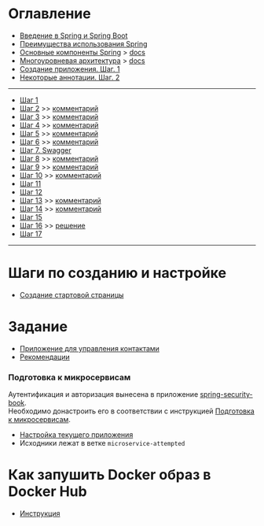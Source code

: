 # Оглавление
- [Введение в Spring и Spring Boot](./part-01.md)
- [Преимущества использования Spring](./part-02.md)
- [Основные компоненты Spring](./part-03.md) > [docs](https://docs.spring.io/spring-framework/docs/3.0.x/spring-framework-reference/html/overview.html)
- [Многоуровневая архитектура](./part-04.md) > [docs](https://www.oreilly.com/library/view/software-architecture-patterns/9781491971437/ch01.html)
- [Создание приложения. Шаг. 1](./create-app-1.md)
- [Некоторые аннотации. Шаг. 2](./create-app-2.md)

---

- [Шаг 1](./steps/step-01.md) 
- [Шаг 2](./steps/step-02.md) >> [комментарий](./steps/step-02theory.md)
- [Шаг 3](./steps/step-03.md) >> [комментарий](./steps/step-03theory.md)
- [Шаг 4](./steps/step-04.md) >> [комментарий](./steps/step-04theory.md)
- [Шаг 5](./steps/step-05.md) >> [комментарий](./steps/step-05theory.md)
- [Шаг 6](./steps/step-06.md) >> [комментарий](./steps/step-06theory.md)
- [Шаг 7. Swagger](./steps/step-07.md) 
- [Шаг 8](./steps/step-08.md) >> [комментарий](./steps/step-08theory.md)
- [Шаг 9](./steps/step-09.md) >> [комментарий](./steps/step-09theory.md)
- [Шаг 10](./steps/step-10.md) >> [комментарий](./steps/step-10theory.md)
- [Шаг 11](./steps/step-11.md)
- [Шаг 12](./steps/step-12.md)
- [Шаг 13](./steps/step-13.md) >> [комментарий](./steps/step-13theory.md)
- [Шаг 14](./steps/step-14.md) >> [комментарий](./steps/step-14theory.md)
- [Шаг 15](./steps/step-15.md)
- [Шаг 16](./steps/step-16.md) >> [решение](./steps/step-16solution.md)
- [Шаг 17](./steps/step-17.md)

---

# Шаги по созданию и настройке
- [Создание стартовой страницы](./steps/step-01.md)

# Задание
- [Приложение для управления контактами](./part-05.md)
- [Рекомендации](./project-structure.md)

### Подготовка к микросервисам

Аутентификация и авторизация вынесена в приложение [spring-security-book](https://github.com/iksergey/spring-security-book/tree/jwt-spring-security).  
Необходимо донастроить его в соответствии с инструкцией [Подготовка к микросервисам](https://iksergey.github.io/spring-security-book/book/spring-security/).  
- [Настройка текущего приложения](./steps/step-18.md)
- Исходники лежат в ветке `microservice-attempted`

# Как запушить Docker образ в Docker Hub

- [Инструкция](./steps/step-19.md)
